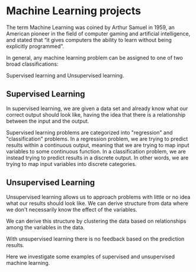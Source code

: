 # Machine Learning projects #


The term Machine Learning was coined by Arthur Samuel in 1959, an American pioneer in the field of computer gaming and artificial intelligence, and stated that “it gives computers the ability to learn without being explicitly programmed”.

In general, any machine learning problem can be assigned to one of two broad classifications:

Supervised learning and Unsupervised learning.




## Supervised Learning
In supervised learning, we are given a data set and already know what our correct output should look like, having the idea that there is a relationship between the input and the output.

Supervised learning problems are categorized into "regression" and "classification" problems. In a regression problem, we are trying to predict results within a continuous output, meaning that we are trying to map input variables to some continuous function. In a classification problem, we are instead trying to predict results in a discrete output. In other words, we are trying to map input variables into discrete categories. 



## Unsupervised Learning
Unsupervised learning allows us to approach problems with little or no idea what our results should look like. We can derive structure from data where we don't necessarily know the effect of the variables.

We can derive this structure by clustering the data based on relationships among the variables in the data.

With unsupervised learning there is no feedback based on the prediction results.


Here we investigate some examples of supervised and unsupervised machine learning.